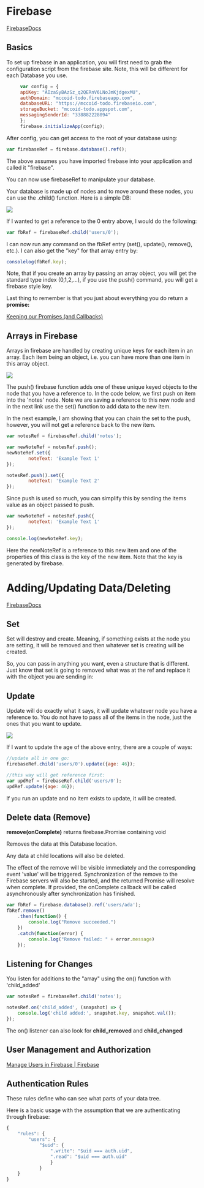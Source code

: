 # Firebase

[FirebaseDocs](https://firebase.google.com/docs/reference/js/firebase.database.Reference "Firebase Docs")

## Basics

To set up firebase in an application, you will first need to grab the configuration script from the firebase site. Note, this will be different for each Database you use.

```javascript
	 var config = {
	 apiKey: "AIzaSyBAzSz_q2QERnV6LNoJmKjdgexMU",
	 authDomain: "mccoid-todo.firebaseapp.com",
	 databaseURL: "https://mccoid-todo.firebaseio.com",
	 storageBucket: "mccoid-todo.appspot.com",
	 messagingSenderId: "338882228094"
	 };
	 firebase.initializeApp(config);
```

After config, you can get access to the root of your database using:

```javascript
var firebaseRef = firebase.database().ref();
```

The above assumes you have imported firebase into your application and called it "firebase".

You can now use firebaseRef to manipulate your database. 

Your database is made up of nodes and to move around these nodes, you can use the .child() function. Here is a simple DB:

![](./images/DraggedImage.png)

If I wanted to get a reference to the 0 entry above, I would do the following:

```javascript
var fbRef = firebaseRef.child('users/0');   
```

I can now run any command on the fbRef entry (set(), update(), remove(), etc.). I can also get the "key" for that array entry by:

```javascript
consolelog(fbRef.key);
```

Note, that if you create an array by passing an array object, you will get the standard type index (0,1,2,...), if you use the push() command, you will get a firebase style key.

Last thing to remember is that you just about everything you do return a **promise:** 

[Keeping our Promises (and Callbacks)](https://firebase.googleblog.com/2016/01/keeping-our-promises-and-callbacks_76.html)


## Arrays in Firebase

Arrays in firebase are handled by creating unique keys for each item in an array. Each item being an object, i.e. you can have more than one item in this array object.

![](./images/DraggedImage-1.png)

The push() firebase function adds one of these unique keyed objects to the node that you have a reference to. In the code below, we first push on item into the 'notes' node. Note we are saving a reference to this new node and in the next link use the set() function to add data to the new item.

In the next example, I am showing that you can chain the set to the push, however, you will not get a reference back to the new item.

```javascript
var notesRef = firebaseRef.child('notes');

var newNoteRef = notesRef.push();
newNoteRef.set({
		noteText: 'Example Text 1'
});

notesRef.push().set({
		noteText: 'Example Text 2'
});
```

Since push is used so much, you can simplify this by sending the items value as an object passed to push.

```javascript
var newNoteRef = notesRef.push({
		noteText: 'Example Text 1'
});

console.log(newNoteRef.key);
```

Here the newNoteRef is a reference to this new item and one of the properties of this class is the key of the new item. Note that the key is generated by firebase.

# Adding/Updating Data/Deleting
[FirebaseDocs](https://firebase.google.com/docs/reference/js/firebase.database.Reference "Firebase Docs")

## Set

Set will destroy and create. Meaning, if something exists at the node you are setting, it will be removed and then whatever set is creating will be created.

So, you can pass in anything you want, even a structure that is different.  Just know that set is going to removed what was at the ref and replace it with the object you are sending in:

## Update

Update will do exactly what it says, it will update whatever node you have a reference to. You do not have to pass all of the items in the node, just the ones that you want to update.

![](./images/DraggedImage-2.png)

If I want to update the age of the above entry, there are a couple of ways:

```javascript
//update all in one go:
firebaseRef.child('users/0').update({age: 46});

//this way will get reference first:
var updRef = firebaseRef.child('users/0');
updRef.update({age: 46});
```

If you run an update and no item exists to update, it will be created.

## Delete data (Remove)
**remove(onComplete)** returns firebase.Promise containing void

Removes the data at this Database location.

Any data at child locations will also be deleted.

The effect of the remove will be visible immediately and the corresponding event 'value' will be triggered. Synchronization of the remove to the Firebase servers will also be started, and the returned Promise will resolve when complete. If provided, the onComplete callback will be called asynchronously after synchronization has finished.

```javascript
var fbRef = firebase.database().ref('users/ada');
fbRef.remove()
	.then(function() {
		console.log("Remove succeeded.")
	})
	.catch(function(error) {
		console.log("Remove failed: " + error.message)
	});
```

## **Listening for Changes**

You listen for additions to the "array" using the on() function with 'child\_added'

```javascript
var notesRef = firebaseRef.child('notes');

notesRef.on('child_added', (snapshot) => {
	console.log('child added:', snapshot.key, snapshot.val());
});
```

The on() listener can also look for **child\_removed** and **child\_changed** 

## User Management and Authorization

[Manage Users in Firebase | Firebase](https://firebase.google.com/docs/auth/web/manage-users)

## Authentication Rules

These rules define who can see what parts of your data tree.

Here is a basic usage with the assumption that we are authenticating through firebase:

```javascript
{
	"rules": {
		"users": {
			"$uid": {
				".write": "$uid === auth.uid",
				".read": "$uid === auth.uid"
				}
			}  
	}
}
```